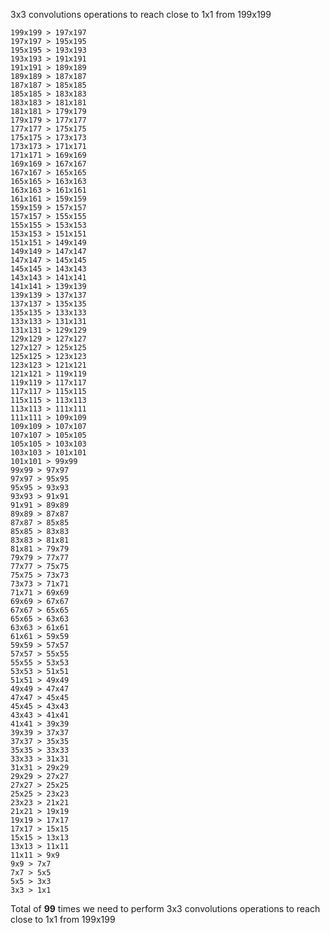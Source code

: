 3x3 convolutions operations to reach close to 1x1 from 199x199

    199x199 > 197x197
    197x197 > 195x195
    195x195 > 193x193
    193x193 > 191x191
    191x191 > 189x189
    189x189 > 187x187
    187x187 > 185x185
    185x185 > 183x183
    183x183 > 181x181
    181x181 > 179x179
    179x179 > 177x177
    177x177 > 175x175
    175x175 > 173x173
    173x173 > 171x171
    171x171 > 169x169
    169x169 > 167x167
    167x167 > 165x165
    165x165 > 163x163
    163x163 > 161x161
    161x161 > 159x159
    159x159 > 157x157
    157x157 > 155x155
    155x155 > 153x153
    153x153 > 151x151
    151x151 > 149x149
    149x149 > 147x147
    147x147 > 145x145
    145x145 > 143x143
    143x143 > 141x141
    141x141 > 139x139
    139x139 > 137x137
    137x137 > 135x135
    135x135 > 133x133
    133x133 > 131x131
    131x131 > 129x129
    129x129 > 127x127
    127x127 > 125x125
    125x125 > 123x123
    123x123 > 121x121
    121x121 > 119x119
    119x119 > 117x117
    117x117 > 115x115
    115x115 > 113x113
    113x113 > 111x111
    111x111 > 109x109
    109x109 > 107x107
    107x107 > 105x105
    105x105 > 103x103
    103x103 > 101x101
    101x101 > 99x99
    99x99 > 97x97
    97x97 > 95x95
    95x95 > 93x93
    93x93 > 91x91
    91x91 > 89x89
    89x89 > 87x87
    87x87 > 85x85
    85x85 > 83x83
    83x83 > 81x81
    81x81 > 79x79
    79x79 > 77x77
    77x77 > 75x75
    75x75 > 73x73
    73x73 > 71x71
    71x71 > 69x69
    69x69 > 67x67
    67x67 > 65x65
    65x65 > 63x63
    63x63 > 61x61
    61x61 > 59x59
    59x59 > 57x57
    57x57 > 55x55
    55x55 > 53x53
    53x53 > 51x51
    51x51 > 49x49
    49x49 > 47x47
    47x47 > 45x45
    45x45 > 43x43
    43x43 > 41x41
    41x41 > 39x39
    39x39 > 37x37
    37x37 > 35x35
    35x35 > 33x33
    33x33 > 31x31
    31x31 > 29x29
    29x29 > 27x27
    27x27 > 25x25
    25x25 > 23x23
    23x23 > 21x21
    21x21 > 19x19
    19x19 > 17x17
    17x17 > 15x15
    15x15 > 13x13
    13x13 > 11x11
    11x11 > 9x9
    9x9 > 7x7
    7x7 > 5x5
    5x5 > 3x3
    3x3 > 1x1

Total of **99** times we need to perform 3x3 convolutions operations to reach close to 1x1 from 199x199

